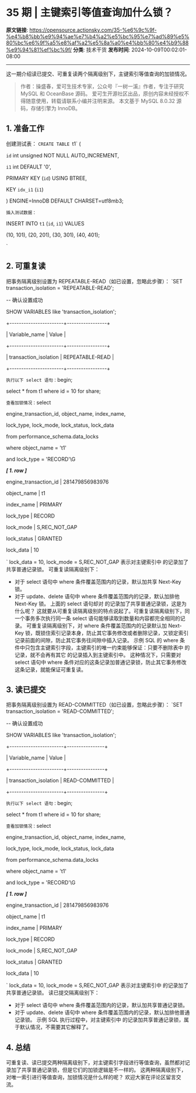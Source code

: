 # 35 期 | 主键索引等值查询加什么锁？

**原文链接**: https://opensource.actionsky.com/35-%e6%9c%9f-%e4%b8%bb%e9%94%ae%e7%b4%a2%e5%bc%95%e7%ad%89%e5%80%bc%e6%9f%a5%e8%af%a2%e5%8a%a0%e4%bb%80%e4%b9%88%e9%94%81%ef%bc%9f/
**分类**: 技术干货
**发布时间**: 2024-10-09T00:02:01-08:00

---

这一期介绍读已提交、可重复读两个隔离级别下，主键索引等值查询的加锁情况。
> 作者：操盛春，爱可生技术专家，公众号『一树一溪』作者，专注于研究 MySQL 和 OceanBase 源码。
爱可生开源社区出品，原创内容未经授权不得随意使用，转载请联系小编并注明来源。
本文基于 MySQL 8.0.32 源码，存储引擎为 InnoDB。
## 1. 准备工作
创建测试表：
`CREATE TABLE `t1` (
`id` int unsigned NOT NULL AUTO_INCREMENT,
`i1` int DEFAULT '0',
PRIMARY KEY (`id`) USING BTREE,
KEY `idx_i1` (`i1`)
) ENGINE=InnoDB DEFAULT CHARSET=utf8mb3;
`
插入测试数据：
`
INSERT INTO `t1` (`id`, `i1`) VALUES
(10, 101), (20, 201), (30, 301), (40, 401);
`
## 2. 可重复读
把事务隔离级别设置为 REPEATABLE-READ（如已设置，忽略此步骤）：
`SET transaction_isolation = 'REPEATABLE-READ';
-- 确认设置成功
SHOW VARIABLES like 'transaction_isolation';
+-----------------------+-----------------+
| Variable_name         | Value           |
+-----------------------+-----------------+
| transaction_isolation | REPEATABLE-READ |
+-----------------------+-----------------+
`
执行以下 select 语句：
`begin;
select * from t1 where id = 10 for share;
`
查看加锁情况：
`select
engine_transaction_id, object_name, index_name,
lock_type, lock_mode, lock_status, lock_data
from performance_schema.data_locks
where object_name = 't1'
and lock_type = 'RECORD'\G
***************************[ 1. row ]***************************
engine_transaction_id | 281479856983976
object_name           | t1
index_name            | PRIMARY
lock_type             | RECORD
lock_mode             | S,REC_NOT_GAP
lock_status           | GRANTED
lock_data             | 10
`
lock_data = 10, lock_mode = S,REC_NOT_GAP 表示对主键索引中  的记录加了共享普通记录锁。
可重复读隔离级别下：
- 对于 select 语句中 where 条件覆盖范围内的记录，默认加共享 Next-Key 锁。
- 对于 update、delete 语句中 where 条件覆盖范围内的记录，默认加排他 Next-Key 锁。
上面的 select 语句却对  的记录加了共享普通记录锁，这是为什么呢？
这就要从可重复读隔离级别的特点说起了。可重复读隔离级别下，同一个事务多次执行同一条 select 语句能够读取到数量和内容都完全相同的记录。
可重复读隔离级别下，对 where 条件覆盖范围内的记录默认加 Next-Key 锁，既锁住索引记录本身，防止其它事务修改或者删除记录，又锁定索引记录前面的间隙，防止其它事务往间隙中插入记录。
示例 SQL 的 where 条件中只包含主键索引字段，主键索引的唯一约束能够保证：只要不删除表中  的记录，就不会再有其它  的记录插入到主键索引中。
这种情况下，只需要对 select 语句中 where 条件对应的这条记录加普通记录锁，防止其它事务修改这条记录，就能保证可重复读。
## 3. 读已提交
把事务隔离级别设置为 READ-COMMITTED（如已设置，忽略此步骤）：
`SET transaction_isolation = 'READ-COMMITTED';
-- 确认设置成功
SHOW VARIABLES like 'transaction_isolation';
+-----------------------+----------------+
| Variable_name         | Value          |
+-----------------------+----------------+
| transaction_isolation | READ-COMMITTED |
+-----------------------+----------------+
`
执行以下 select 语句：
`begin;
select * from t1 where id = 10 for share;
`
查看加锁情况：
`select
engine_transaction_id, object_name, index_name,
lock_type, lock_mode, lock_status, lock_data
from performance_schema.data_locks
where object_name = 't1'
and lock_type = 'RECORD'\G
***************************[ 1. row ]***************************
engine_transaction_id | 281479856983976
object_name           | t1
index_name            | PRIMARY
lock_type             | RECORD
lock_mode             | S,REC_NOT_GAP
lock_status           | GRANTED
lock_data             | 10
`
lock_data = 10, lock_mode = S,REC_NOT_GAP 表示对主键索引中  的记录加了共享普通记录锁。
读已提交隔离级别下：
- 对于 select 语句中 where 条件覆盖范围内的记录，默认加共享普通记录锁。
- 对于 update、delete 语句中 where 条件覆盖范围内的记录，默认加排他普通记录锁。
示例 SQL 执行过程中，对主键索引中  的记录加共享普通记录锁，属于默认情况，不需要其它解释了。
## 4. 总结
可重复读、读已提交两种隔离级别下，对主键索引字段进行等值查询，虽然都对记录加了共享普通记录锁，但是它们的加锁逻辑是不一样的。
这两种隔离级别下，对唯一索引进行等值查询，加锁情况是什么样的呢？
欢迎大家在评论区留言交流。